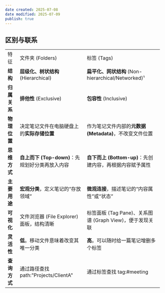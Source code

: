 ```yaml
---
date created: 2025-07-08
date modified: 2025-07-09
publish: true
---
```


## 区别与联系

|   |   |   |
|---|---|---|
|特征|文件夹 (Folders)|标签 (Tags)|
|**结构**|**层级化、树状结构** (Hierarchical)|**扁平化、网状结构** (Non-hierarchical/Networked)¹|
|**归属关系**|**排他性** (Exclusive)|**包容性** (Inclusive)|
|**物理位置**|决定笔记文件在电脑硬盘上的**实际存储位置**|作为笔记文件内部的**元数据 (Metadata)**，不改变文件位置|
|**思维方式**|**自上而下 (Top-down)**：先规划好分类再放入内容|**自下而上 (Bottom-up)**：先创建内容，再根据内容赋予属性|
|**主要用途**|**宏观分类**，定义笔记的“存放领域”|**微观连接**，描述笔记的“内容属性”或“状态”|
|**可视化**|文件浏览器 (File Explorer) 面板，结构清晰|标签面板 (Tag Pane)、关系图谱 (Graph View)，便于发现关联|
|**灵活性**|**低**。移动文件意味着改变其唯一分类|**高**。可以随时给一篇笔记增删多个标签|
|**查询方式**|通过路径查找 ⁠path:"Projects/ClientA"|通过标签查找 ⁠tag:#meeting|

